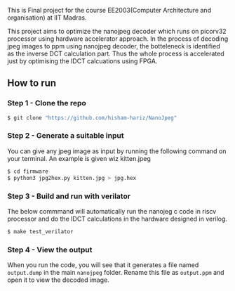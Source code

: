 This is Final project for the course EE2003(Computer Architecture and organisation) at IIT Madras.

This project aims to optimize the nanojpeg decoder which runs on picorv32 processor using hardware accelerator approach. In the process of decoding jpeg images to ppm using nanojpeg decoder, the botteleneck is identified as the inverse DCT calculation part. Thus the whole process is accelerated just by optimising the IDCT calcuations using FPGA. 

## How to run
### Step 1 - Clone the repo
```sh
$ git clone "https://github.com/hisham-hariz/NanoJpeg"
```
### Step 2 -  Generate a suitable input
You can give any jpeg image as input by running the following command on your terminal. An example is given wiz kitten.jpeg 
```sh
$ cd firmware
$ python3 jpg2hex.py kitten.jpg > jpg.hex
```
### Step 3 - Build and run with verilator
The below commmand will automatically run the nanojeg c code in riscv processor and do the IDCT calculations in the hardware designed in verilog.
```sh
$ make test_verilator
```
### Step 4 - View the output
When you run the code, you will see that it generates a file named `output.dump` in the main `nanojpeg` folder. Rename this file as `output.ppm` and open it to view the decoded image.
